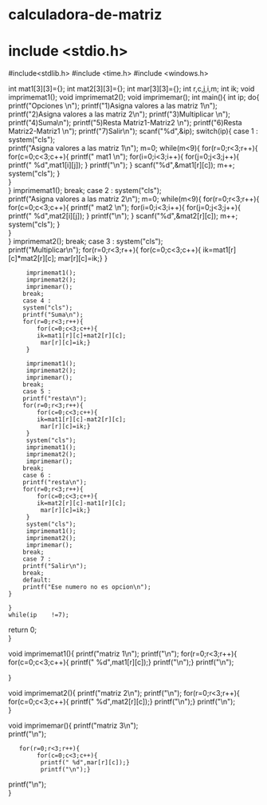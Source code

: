# calculadora-de-matriz
# include <stdio.h>
#include<stdlib.h>
#include <time.h>
#include <windows.h>

int mat1[3][3]={};
int mat2[3][3]={};
int mar[3][3]={};
int r,c,j,i,m;
int ik;
void imprimemat1();
void imprimemat2();
void imprimemar();
int main(){
	int ip;
	do{
	printf("Opciones \n");
	printf("1)Asigna valores a las matriz 1\n");
	printf("2)Asigna valores a las matriz 2\n");
	printf("3)Multiplicar \n");
	printf("4)Suma\n");
	printf("5)Resta Matriz1-Matriz2 \n");
	printf("6)Resta Matriz2-Matriz1 \n");
	printf("7)Salir\n");
	scanf("%d",&ip);
	switch(ip){
		case 1 :
		system("cls");	
		printf("Asigna valores a las matriz 1\n");
		m=0;
			while(m<9){
		         for(r=0;r<3;r++){   
	               for(c=0;c<3;c++){
	  	              printf(" mat1 \n");
	  	              for(i=0;i<3;i++){
		                 for(j=0;j<3;j++){
		                 printf(" %d",mat1[i][j]);
			             }
		                 printf("\n");
			            }
		             scanf("%d",&mat1[r][c]);
	  	             m++;
	  	             system("cls");
		 	        }	
                }        
            }
		imprimemat1();
		break;
		case 2 :
		system("cls");	
		printf("Asigna valores a las matriz 2\n");
		m=0;
		while(m<9){
		         for(r=0;r<3;r++){   
	               for(c=0;c<3;c++){
	  	              printf(" mat2 \n");
	  	              for(i=0;i<3;i++){
		                 for(j=0;j<3;j++){
		                 printf(" %d",mat2[i][j]);
			             }
		                 printf("\n");
			            }
		             scanf("%d",&mat2[r][c]);
	  	             m++;
	  	             system("cls");
		 	        }	
                }        
            }
        imprimemat2();
		break;
		case 3 :
		system("cls");	
		printf("Multiplicar\n");
		 for(r=0;r<3;r++){ 
	        for(c=0;c<3;c++){
	  	    ik=mat1[r][c]*mat2[r][c];
	  	     mar[r][c]=ik;}
         }
         
         imprimemat1();
         imprimemat2();
         imprimemar();
		break;	
		case 4 :
		system("cls");	
		printf("Suma\n");
		for(r=0;r<3;r++){ 
	        for(c=0;c<3;c++){
	  	    ik=mat1[r][c]+mat2[r][c];
	  	     mar[r][c]=ik;}
         }
         
         imprimemat1();
         imprimemat2();
         imprimemar();
		break;	
		case 5 :
		printf("resta\n");
		for(r=0;r<3;r++){ 
	        for(c=0;c<3;c++){
	  	    ik=mat1[r][c]-mat2[r][c];
	  	     mar[r][c]=ik;}
         }
         system("cls");
         imprimemat1();
         imprimemat2();
         imprimemar();
		break;	
		case 6 :
		printf("resta\n");
		for(r=0;r<3;r++){ 
	        for(c=0;c<3;c++){
	  	    ik=mat2[r][c]-mat1[r][c];
	  	     mar[r][c]=ik;}
         }
         system("cls");
         imprimemat1();
         imprimemat2();
         imprimemar();
		break;	
		case 7 :
		printf("Salir\n");
		break;
		default:
		printf("Ese numero no es opcion\n");
	}	
		
	}
	while(ip 	!=7);
	
return 0;	
}


void imprimemat1(){
printf("matriz 1\n");
printf("\n");
       for(r=0;r<3;r++){
		    for(c=0;c<3;c++){
		     printf(" %d",mat1[r][c]);}
		     printf("\n");}
printf("\n");
	
}


void imprimemat2(){
printf("matriz 2\n");
printf("\n");
       for(r=0;r<3;r++){
		    for(c=0;c<3;c++){
		     printf(" %d",mat2[r][c]);}
		     printf("\n");}
printf("\n");	
}


void imprimemar(){
printf("matriz 3\n");	
printf("\n");
 
       for(r=0;r<3;r++){
		    for(c=0;c<3;c++){
		     printf(" %d",mar[r][c]);}
		     printf("\n");}
printf("\n");	
}
